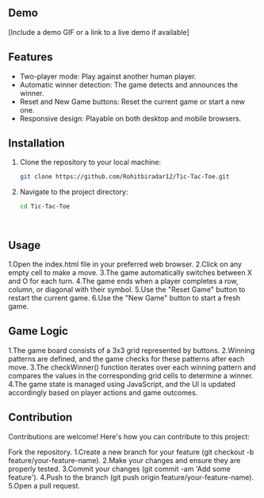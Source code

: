 ## Demo

[Include a demo GIF or a link to a live demo if available]

## Features

- Two-player mode: Play against another human player.
- Automatic winner detection: The game detects and announces the winner.
- Reset and New Game buttons: Reset the current game or start a new one.
- Responsive design: Playable on both desktop and mobile browsers.

## Installation

1. Clone the repository to your local machine:

   ```bash
   git clone https://github.com/Rohitbiradar12/Tic-Tac-Toe.git
   
2. Navigate to the project directory:
   ```bash
   cd Tic-Tac-Toe




## Usage

1.Open the index.html file in your preferred web browser.
2.Click on any empty cell to make a move.
3.The game automatically switches between X and O for each turn.
4.The game ends when a player completes a row, column, or diagonal with their symbol.
5.Use the "Reset Game" button to restart the current game.
6.Use the "New Game" button to start a fresh game.

## Game Logic

1.The game board consists of a 3x3 grid represented by buttons.
2.Winning patterns are defined, and the game checks for these patterns after each move.
3.The checkWinner() function iterates over each winning pattern and compares the values in the corresponding grid cells to determine a winner.
4.The game state is managed using JavaScript, and the UI is updated accordingly based on player actions and game outcomes.


## Contribution

Contributions are welcome! Here's how you can contribute to this project:

Fork the repository.
1.Create a new branch for your feature (git checkout -b feature/your-feature-name).
2.Make your changes and ensure they are properly tested.
3.Commit your changes (git commit -am 'Add some feature').
4.Push to the branch (git push origin feature/your-feature-name).
5.Open a pull request.

